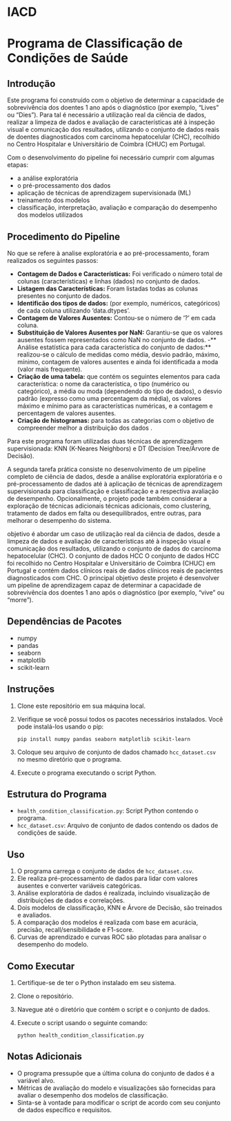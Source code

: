# IACD

# Programa de Classificação de Condições de Saúde

## Introdução
Este programa foi construído com o objetivo de determinar a capacidade de sobrevivência dos doentes 1 ano após o diagnóstico (por exemplo, “Lives” ou “Dies”). Para tal é necessário a utilização real da ciência de dados, realizar a limpeza de dados e avaliação de características até à inspeção visual e comunicação dos resultados, utilizando o conjunto de dados reais de doentes diagnosticados com carcinoma hepatocelular (CHC), recolhido no Centro Hospitalar e Universitário de Coimbra (CHUC) em Portugal. 

Com o desenvolvimento do pipeline foi necessário cumprir com algumas etapas: 
 - a análise exploratória
 - o pré-processamento dos dados
 - aplicação de técnicas de aprendizagem supervisionada (ML)
 - treinamento dos modelos
 - classificação, interpretação, avaliação e comparação do desempenho dos modelos utilizados


## Procedimento do Pipeline

No que se refere à analise exploratória e ao pré-processamento, foram realizados os seguintes passos:
 - **Contagem de Dados e Características:** Foi verificado o número total de colunas (características) e linhas (dados) no conjunto de dados.
 - **Listagem das Características:** Foram listadas todas as colunas presentes no conjunto de dados.
 - **Identificão dos tipos de dados:** (por exemplo, numéricos, categóricos) de cada coluna utilizando ‘data.dtypes’.
 - **Contagem de Valores Ausentes:** Contou-se o número de ‘?’ em cada coluna.
 - **Substituição de Valores Ausentes por NaN:** Garantiu-se que os valores ausentes fossem representados como NaN no conjunto de dados.
 -** Análise estatística para cada característica do conjunto de dados:** realizou-se o cálculo de medidas como média, desvio padrão, máximo, mínimo, contagem de valores ausentes e ainda foi identificada a moda (valor mais frequente).
 - **Criação de uma tabela:** que contém os seguintes elementos para cada característica: o nome da característica, o tipo (numérico ou categórico), a média ou moda (dependendo do tipo de dados), o desvio padrão (expresso como uma percentagem da média), os valores máximo e mínimo para as características numéricas, e a contagem e percentagem de valores ausentes.
 - **Criação de histogramas:** para todas as categorias com o objetivo de compreender melhor a distribuição dos dados .


Para este programa foram utilizadas duas técnicas de aprendizagem supervisionada: KNN (K-Neares Neighbors) e DT (Decision Tree/Árvore de Decisão). 



A segunda tarefa prática consiste no desenvolvimento de um pipeline completo de ciência de dados, desde a análise exploratória
exploratória e o pré-processamento de dados até à aplicação de técnicas de aprendizagem supervisionada para classificação e
classificação e a respectiva avaliação de desempenho. Opcionalmente, o projeto pode também considerar a exploração de técnicas adicionais
técnicas adicionais, como clustering, tratamento de dados em falta ou desequilibrados, entre outras, para melhorar o
desempenho do sistema.

objetivo é abordar um caso de utilização real da ciência de dados, desde a limpeza de dados e avaliação de características até à
inspeção visual e comunicação dos resultados, utilizando o conjunto de dados do carcinoma hepatocelular (CHC). O conjunto de dados HCC
O conjunto de dados HCC foi recolhido no Centro Hospitalar e Universitário de Coimbra (CHUC) em Portugal e contém dados clínicos reais de
dados clínicos reais de pacientes diagnosticados com CHC. O principal objetivo deste projeto é desenvolver um pipeline de aprendizagem
capaz de determinar a capacidade de sobrevivência dos doentes 1 ano após o diagnóstico (por exemplo, “vive” ou “morre”).


## Dependências de Pacotes
- numpy
- pandas
- seaborn
- matplotlib
- scikit-learn

## Instruções
1. Clone este repositório em sua máquina local.
2. Verifique se você possui todos os pacotes necessários instalados. Você pode instalá-los usando o pip:

    ```
    pip install numpy pandas seaborn matplotlib scikit-learn
    ```
3. Coloque seu arquivo de conjunto de dados chamado `hcc_dataset.csv` no mesmo diretório que o programa.
4. Execute o programa executando o script Python.

## Estrutura do Programa
- `health_condition_classification.py`: Script Python contendo o programa.
- `hcc_dataset.csv`: Arquivo de conjunto de dados contendo os dados de condições de saúde.

## Uso
1. O programa carrega o conjunto de dados de `hcc_dataset.csv`.
2. Ele realiza pré-processamento de dados para lidar com valores ausentes e converter variáveis categóricas.
3. Análise exploratória de dados é realizada, incluindo visualização de distribuições de dados e correlações.
4. Dois modelos de classificação, KNN e Árvore de Decisão, são treinados e avaliados.
5. A comparação dos modelos é realizada com base em acurácia, precisão, recall/sensibilidade e F1-score.
6. Curvas de aprendizado e curvas ROC são plotadas para analisar o desempenho do modelo.

## Como Executar
1. Certifique-se de ter o Python instalado em seu sistema.
2. Clone o repositório.
3. Navegue até o diretório que contém o script e o conjunto de dados.
4. Execute o script usando o seguinte comando:

    ```
    python health_condition_classification.py
    ```

## Notas Adicionais
- O programa pressupõe que a última coluna do conjunto de dados é a variável alvo.
- Métricas de avaliação do modelo e visualizações são fornecidas para avaliar o desempenho dos modelos de classificação.
- Sinta-se à vontade para modificar o script de acordo com seu conjunto de dados específico e requisitos.

